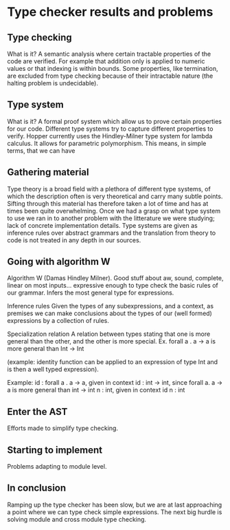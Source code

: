 # Type checker results and problems

## Type checking
What is it? A semantic analysis where certain tractable properties of the code are verified. For example that addition only is applied to numeric values or that indexing is within bounds. Some properties, like termination, are excluded from type checking because of their intractable nature (the halting problem is undecidable).

## Type system
What is it? A formal proof system which allow us to prove certain properties for our code. Different type systems try to capture different properties to verify.
Hopper currently uses the Hindley-Milner type system for lambda calculus. It allows for parametric polymorphism. This means, in simple terms, that we can have 

## Gathering material
Type theory is a broad field with a plethora of different type systems, of which the description often is very theoretical and carry many subtle points. Sifting through this material has therefore taken a lot of time and has at times been quite overwhelming.
Once we had a grasp on what type system to use we ran in to another problem with the litterature we were studying; lack of concrete implementation details. Type systems are given as inference rules over abstract grammars and the translation from theory to code is not treated in any depth in our sources.

## Going with algorithm W
Algorithm W (Damas Hindley Milner). Good stuff about aw, sound, complete, linear on most inputs... expressive enough to type check the basic rules of our grammar.
Infers the most general type for expressions.

Inference rules
Given the types of any subexpressions, and a context, as premises we can make conclusions about the types of our (well formed) expressions by a collection of rules.

Specialization relation
A relation between types stating that one is more general than the other, and the other is more special.
Ex. forall a . a -> a is more general than Int -> Int

(example: identity function can be applied to an expression of type Int and is then a well typed expression).

Example:
id : forall a . a -> a, given in context
id : int -> int, since forall a. a -> a is more general than int -> int
n : int, given in context
id n : int


## Enter the AST
Efforts made to simplify type checking.

## Starting to implement
Problems adapting to module level.

## In conclusion
Ramping up the type checker has been slow, but we are at last approaching a point where we can type check simple expressions. The next big hurdle is solving module and cross module type checking.

